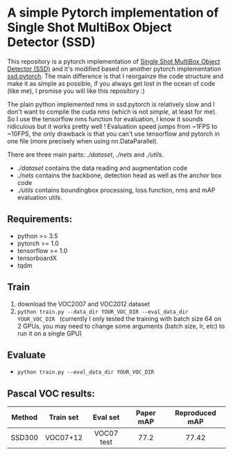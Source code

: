 # A simple Pytorch implementation of Single Shot MultiBox Object Detector (SSD)

This repository is a pytorch implementation of [Single Shot MultiBox Object Detector (SSD)](https://arxiv.org/pdf/1606.06160.pdf) and it's modified based on another pytorch implementation [ssd.pytorch](https://github.com/amdegroot/ssd.pytorch).
The main difference is that I reorgainze the code structure and make it as simple as possible, 
if you always get lost in the ocean of code (like me), I promise you will like this repository :) 

The plain python implemented nms in ssd.pytorch is relatively slow and I don't want to compile the cuda nms (which is not *simple*, at least for me). 
So I use the tensorflow nms function for evaluation, I know it sounds ridiculous but it works pretty well ! 
Evaluation speed jumps from ~1FPS to ~10FPS, the only drawback is that you can't use tensorflow and pytorch in one file (more precisely when using nn.DataParallel).    

There are three main parts: *./dataset*, *./nets* and *./utils*. 
* *./dataset* contains the data reading and augmentation code
* *./nets* contains the backbone, detection head as well as the anchor box code
* *./utils* contains boundingbox processing, loss function, nms and mAP evaluation utils.    
 
## Requirements:
- python >= 3.5
- pytorch >= 1.0
- tensorflow >= 1.0
- tensorboardX
- tqdm

## Train
1. download the VOC2007 and VOC2012 dataset 
2. ```python train.py --data_dir YOUR_VOC_DIR --eval_data_dir YOUR_VOC_DIR ```
(currently I only tested the training with batch size 64 on 2 GPUs, 
you may need to change some arguments (batch size, lr, etc) to run it on a single GPU)

## Evaluate
* ```python train.py --eval_data_dir YOUR_VOC_DIR ```

## Pascal VOC results:
Method|Train set|Eval set|Paper mAP|Reproduced mAP
:---:|:---:|:---:|:---:|:---:
SSD300|VOC07+12|VOC07 test|77.2|77.42

